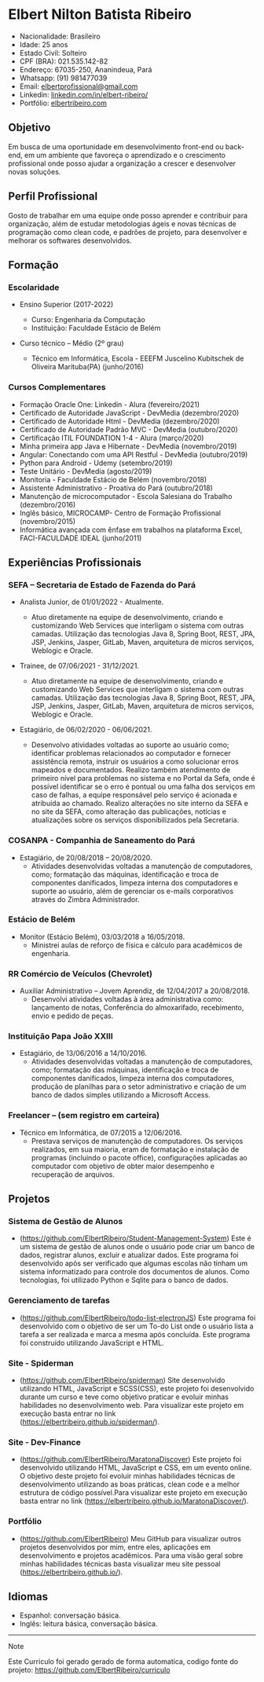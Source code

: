 # Elbert Nilton Batista Ribeiro

* Nacionalidade: Brasileiro 
* Idade: 25 anos
* Estado Civil: Solteiro
* CPF (BRA): 021.535.142-82
* Endereço: 67035-250, Ananindeua, Pará
* Whatsapp: (91) 981477039
* Email: [elbertprofissional@gmail.com](mailto:elbertprofissional@gmail.com)
* Linkedin: [linkedin.com/in/elbert-ribeiro/](https://www.linkedin.com/in/elbert-ribeiro/)
* Portfólio: [elbertribeiro.com](https://elbertribeiro.com/)

## Objetivo

Em busca de uma oportunidade em desenvolvimento front-end ou back-end, em um ambiente que favoreça o aprendizado e o crescimento profissional onde posso ajudar a organização a crescer e desenvolver novas soluções.

## Perfil Profissional

Gosto de trabalhar em uma equipe onde posso aprender e contribuir para organização, além de estudar metodologias ágeis e novas técnicas de programação como clean code, e padrões de projeto, para desenvolver e melhorar os softwares desenvolvidos.

## Formação

### Escolaridade

- Ensino Superior (2017-2022)
  - Curso: Engenharia da Computação
  - Instituição: Faculdade Estácio de Belém

- Curso técnico – Médio (2º grau)
  - Técnico em Informática, Escola - EEEFM Juscelino Kubitschek de Oliveira Marituba(PA) (junho/2016)

### Cursos Complementares

- Formação Oracle One: Linkedin - Alura (fevereiro/2021)
- Certificado de Autoridade JavaScript - DevMedia (dezembro/2020)
- Certificado de Autoridade Html - DevMedia (dezembro/2020)
- Certificado de Autoridade Padrão MVC - DevMedia (outubro/2020)
- Certificação ITIL FOUNDATION 1-4 - Alura (março/2020)
- Minha primeira app Java e Hibernate - DevMedia (novembro/2019)
- Angular: Conectando com uma API Restful - DevMedia (outubro/2019)
- Python para Android - Udemy (setembro/2019)
- Teste Unitário - DevMedia (agosto/2019)
- Monitoria - Faculdade Estácio de Belém (novembro/2018)
- Assistente Administrativo - Proativa do Pará (outubro/2018)
- Manutenção de microcomputador - Escola Salesiana do Trabalho (dezembro/2016)
- Inglês básico, MICROCAMP- Centro de Formação Profissional (novembro/2015)
- Informática avançada com ênfase em trabalhos na plataforma Excel, FACI-FACULDADE IDEAL (junho/2011)

## Experiências Profissionais

### SEFA – Secretaria de Estado de Fazenda do Pará

- Analista Junior, de 01/01/2022 - Atualmente.
  - Atuo diretamente na equipe de desenvolvimento, criando e customizando Web Services que interligam o sistema com outras camadas. Utilização das tecnologias Java 8, Spring Boot, REST, JPA, JSP, Jenkins, Jasper, GitLab, Maven, arquitetura de micros serviços, Weblogic e Oracle.

- Trainee, de 07/06/2021 - 31/12/2021.
  - Atuo diretamente na equipe de desenvolvimento, criando e customizando Web Services que interligam o sistema com outras camadas. Utilização das tecnologias Java 8, Spring Boot, REST, JPA, JSP, Jenkins, Jasper, GitLab, Maven, arquitetura de micros serviços, Weblogic e Oracle.

- Estagiário, de 06/02/2020 - 06/06/2021.
  - Desenvolvo atividades voltadas ao suporte ao usuário como; identificar problemas relacionados ao computador e fornecer assistência remota, instruir os usuários a como solucionar erros mapeados e documentados. Realizo também atendimento de primeiro nível para problemas no sistema e no Portal da Sefa, onde é possível identificar se o erro é pontual ou uma falha dos serviços em caso de falhas, a equipe responsável pelo serviço é acionada e atribuída ao chamado. Realizo alterações no site interno da SEFA e no site da SEFA, como alteração das publicações, notícias e atualizações sobre os serviços disponibilizados pela Secretaria.

### COSANPA - Companhia de Saneamento do Pará

- Estagiário, de 20/08/2018 – 20/08/2020.
  - Atividades desenvolvidas voltadas a manutenção de computadores, como; formatação das máquinas, identificação e troca de componentes danificados, limpeza interna dos computadores e suporte ao usuário, além de gerenciar os e-mails corporativos através do Zimbra Administrador.

### Estácio de Belém

- Monitor (Estácio Belém), 03/03/2018 a 16/05/2018.
  - Ministrei aulas de reforço de física e cálculo para acadêmicos de engenharia.

### RR Comércio de Veículos (Chevrolet)

- Auxiliar Administrativo – Jovem Aprendiz, de 12/04/2017 a 20/08/2018.
  - Desenvolvi atividades voltadas à área administrativa como: lançamento de notas, Conferência do almoxarifado, recebimento, envio e pedido de peças.

### Instituição Papa João XXIII

- Estagiário, de 13/06/2016 a 14/10/2016.
  - Atividades desenvolvidas voltadas a manutenção de computadores, como; formatação das máquinas, identificação e troca de componentes danificados, limpeza interna dos computadores, produção de planilhas para o setor administrativo e criação de um banco de dados simples utilizando a Microsoft Access.

### Freelancer – (sem registro em carteira)

- Técnico em Informática, de 07/2015 a 12/06/2016.
  - Prestava serviços de manutenção de computadores. Os serviços realizados, em sua maioria, eram de formatação e instalação de programas (incluindo o pacote office), configurações aplicadas ao computador com objetivo de obter maior desempenho e recuperação de arquivos. 

## Projetos 

### Sistema de Gestão de Alunos
- (https://github.com/ElbertRibeiro/Student-Management-System) 
Este é um sistema de gestão de alunos onde o usuário pode criar um 
banco de dados, registrar alunos, excluir e atualizar dados. Este programa foi desenvolvido após ser verificado que algumas escolas não tinham um sistema informatizado para controle dos documentos de alunos. Como 
tecnologias, foi utilizado Python e Sqlite para o banco de dados.

### Gerenciamento de tarefas 
- (https://github.com/ElbertRibeiro/todo-list-electronJS) 
Este programa foi desenvolvido com o objetivo de ser um To-do List onde o usuário lista a tarefa a ser realizada e marca a mesma após concluída. Este programa foi construído utilizando JavaScript e HTML.

### Site - Spiderman 
- (https://github.com/ElbertRibeiro/spiderman) 
Site desenvolvido utilizando HTML, JavaScript e SCSS(CSS), este projeto foi desenvolvido durante um curso e teve como objetivo praticar e evoluir minhas habilidades no desenvolvimento web. Para visualizar este projeto em execução basta entrar no link (https://elbertribeiro.github.io/spiderman/).

###  Site - Dev-Finance 
- (https://github.com/ElbertRibeiro/MaratonaDiscover) 
Este projeto foi desenvolvido utilizando HTML, JavaScript e CSS, em um evento online. O objetivo deste projeto foi evoluir minhas habilidades técnicas de desenvolvimento utilizando as boas práticas, clean code e a melhor estrutura de código possível.Para visualizar este projeto em execução basta entrar no link (https://elbertribeiro.github.io/MaratonaDiscover/). 

### Portfólio 
- (https://github.com/ElbertRibeiro) 
Meu GitHub para visualizar outros projetos desenvolvidos por mim, entre eles, aplicações em desenvolvimento e projetos acadêmicos. Para uma visão geral sobre minhas habilidades técnicas basta visualizar meu site pessoal 
(https://elbertribeiro.github.io/).

## Idiomas 
* Espanhol: conversação básica. 
* Inglês: leitura básica, conversação básica. 

----

> [!NOTE]  
> Este Curriculo foi gerado gerado de forma automatica, codigo fonte do projeto: https://github.com/ElbertRibeiro/curriculo
